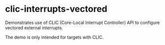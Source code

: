 # clic-interrupts-vectored

Demonstrates use of CLIC (Core-Local Interrupt Controller) API
to configure vectored external interrupts.

The demo is only intended for targets with CLIC.
